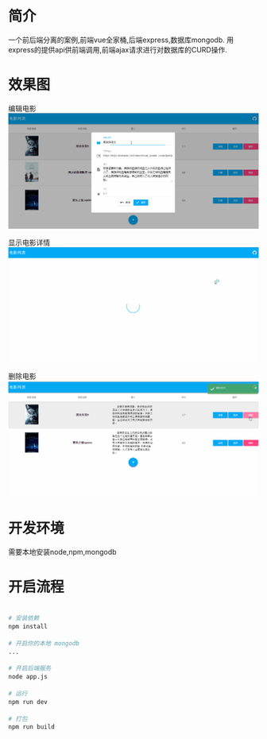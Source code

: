 # 简介

一个前后端分离的案例,前端vue全家桶,后端express,数据库mongodb. 用express的提供api供前端调用,前端ajax请求进行对数据库的CURD操作.

# 效果图

编辑电影
![编辑电影](describe/editMovie.gif)

显示电影详情
![显示电影详情](describe/showDetail.gif)

删除电影
![删除电影](describe/removeMovie.gif)

# 开发环境

需要本地安装node,npm,mongodb

# 开启流程

``` bash

# 安装依赖
npm install

# 开启你的本地 mongodb
...

# 开启后端服务
node app.js

# 运行
npm run dev

# 打包
npm run build

```
